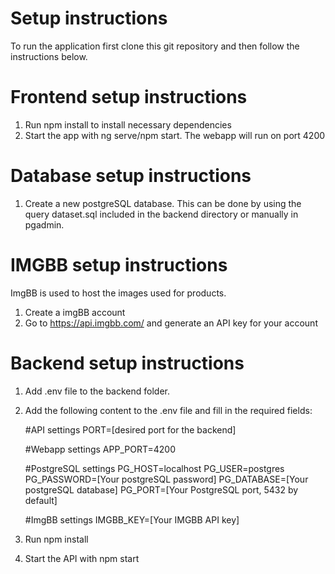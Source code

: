 # Setup instructions
To run the application first clone this git repository and then follow the instructions below.

# Frontend setup instructions
1. Run npm install to install necessary dependencies
2. Start the app with ng serve/npm start. The webapp will run on port 4200

# Database setup instructions
1. Create a new postgreSQL database. This can be done by using the query dataset.sql included in the backend directory or manually in pgadmin.

# IMGBB setup instructions
ImgBB is used to host the images used for products.
1. Create a imgBB account
2. Go to https://api.imgbb.com/ and generate an API key for your account

# Backend setup instructions
1. Add .env file to the backend folder.
2. Add the following content to the .env file and fill in the required fields:

    #API settings
    PORT=[desired port for the backend]

    #Webapp settings
    APP_PORT=4200


    #PostgreSQL settings
    PG_HOST=localhost
    PG_USER=postgres
    PG_PASSWORD=[Your postgreSQL password]
    PG_DATABASE=[Your postgreSQL database]
    PG_PORT=[Your PostgreSQL port, 5432 by default]

    #ImgBB settings
    IMGBB_KEY=[Your IMGBB API key]
    
3. Run npm install
4. Start the API with npm start
